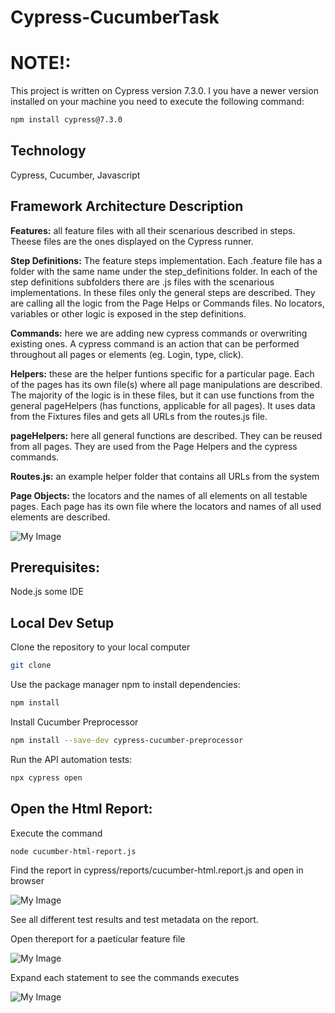 # Cypress-CucumberTask

# NOTE!:
This project is written on Cypress version 7.3.0. I you have a newer version installed on your machine you need to execute the following command:
```bash
npm install cypress@7.3.0
```

## Technology
Cypress, Cucumber, Javascript

## Framework Architecture Description

**Features:** all feature files with all their scenarious described in steps. Theese files are the ones displayed on the Cypress runner.
	
**Step Definitions:** The feature steps implementation. Each .feature file has a folder with the same name under the step_definitions folder. In each of the step definitions subfolders there are .js files with the scenarious implementations. In these files only the general steps are described. They are calling all the logic from the Page Helps or Commands files. No locators, variables or other logic is exposed in the step definitions.
	
**Commands:** here we are adding new cypress commands or overwriting existing ones. A cypress command is an action that can be performed throughout all pages or elements (eg. Login, type, click).
	
**Helpers:** these are the helper funtions specific for a particular page. Each of the pages has its own file(s) where all page manipulations are described. The majority of the logic is in these files, but it can use functions from the general pageHelpers (has functions, applicable for all pages). It uses data from the Fixtures files and gets all URLs from the routes.js file.
	
**pageHelpers:** here all general functions are described. They can be reused from all pages. They are used from the Page Helpers and the cypress commands.
	
**Routes.js:** an example helper folder that contains all URLs from the system
	
**Page Objects:** the locators and the names of all elements on all testable pages. Each page has its own file where the locators and names of all used elements are described. 

![My Image](https://user-images.githubusercontent.com/95483945/175565598-8aa978cf-51a4-4409-bfad-5116c0d067f1.png)



## Prerequisites:
Node.js
some IDE


## Local Dev Setup
Clone the repository to your local computer

```bash
git clone 
```

Use the package manager npm to install dependencies:
```bash
npm install
```

Install Cucumber Preprocessor
```bash
npm install --save-dev cypress-cucumber-preprocessor
```

Run the API automation tests:
```bash
npx cypress open
```
## Open the Html Report:
Execute the command 
```bash
node cucumber-html-report.js
```

Find the report in cypress/reports/cucumber-html.report.js and open in browser

![My Image](https://user-images.githubusercontent.com/95483945/175564162-8b100381-bb59-4f49-9891-0425d854b2b3.png)

See all different test results and test metadata on the report.

Open thereport for a paeticular feature file

![My Image](https://user-images.githubusercontent.com/95483945/175564897-6d1d3c68-37d0-4065-8439-ba212c8a7f78.png)

Expand each statement to see the commands executes

 ![My Image](https://user-images.githubusercontent.com/95483945/175565111-5214e99c-50d3-41cd-939e-b50f711885c9.png)



